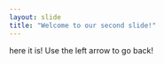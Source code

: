 ```yaml
---
layout: slide
title: "Welcome to our second slide!"
---
```

here it is!
Use the left arrow to go back!

